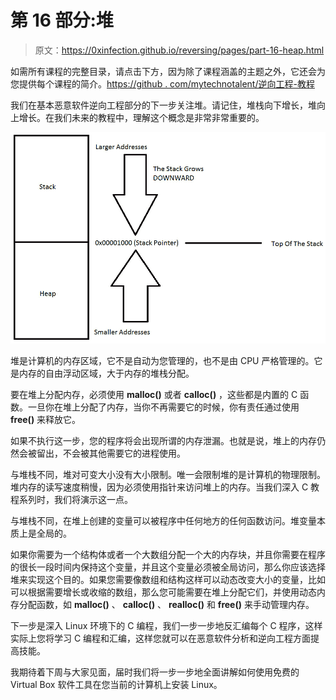 # 第 16 部分:堆

> 原文：<https://0xinfection.github.io/reversing/pages/part-16-heap.html>

如需所有课程的完整目录，请点击下方，因为除了课程涵盖的主题之外，它还会为您提供每个课程的简介。[https://github . com/mytechnotalent/逆向工程-教程](https://github.com/mytechnotalent/Reverse-Engineering-Tutorial)

我们在基本恶意软件逆向工程部分的下一步关注堆。请记住，堆栈向下增长，堆向上增长。在我们未来的教程中，理解这个概念是非常非常重要的。

![](img/1545198a8c1ad0cdfd6d9cbeae4f303d.png)

堆是计算机的内存区域，它不是自动为您管理的，也不是由 CPU 严格管理的。它是内存的自由浮动区域，大于内存的堆栈分配。

要在堆上分配内存，必须使用 **malloc()** 或者 **calloc()** ，这些都是内置的 C 函数。一旦你在堆上分配了内存，当你不再需要它的时候，你有责任通过使用 **free()** 来释放它。

如果不执行这一步，您的程序将会出现所谓的内存泄漏。也就是说，堆上的内存仍然会被留出，不会被其他需要它的进程使用。

与堆栈不同，堆对可变大小没有大小限制。唯一会限制堆的是计算机的物理限制。堆内存的读写速度稍慢，因为必须使用指针来访问堆上的内存。当我们深入 C 教程系列时，我们将演示这一点。

与堆栈不同，在堆上创建的变量可以被程序中任何地方的任何函数访问。堆变量本质上是全局的。

如果你需要为一个结构体或者一个大数组分配一个大的内存块，并且你需要在程序的很长一段时间内保持这个变量，并且这个变量必须被全局访问，那么你应该选择堆来实现这个目的。如果您需要像数组和结构这样可以动态改变大小的变量，比如可以根据需要增长或收缩的数组，那么您可能需要在堆上分配它们，并使用动态内存分配函数，如 **malloc()** 、 **calloc()** 、 **realloc()** 和 **free()** 来手动管理内存。

下一步是深入 Linux 环境下的 C 编程，我们一步一步地反汇编每个 C 程序，这样实际上您将学习 C 编程和汇编，这样您就可以在恶意软件分析和逆向工程方面提高技能。

我期待着下周与大家见面，届时我们将一步一步地全面讲解如何使用免费的 Virtual Box 软件工具在您当前的计算机上安装 Linux。